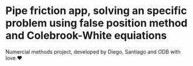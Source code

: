 # Pipe friction app, solving an specific problem using false position method and Colebrook-White equiations
Numercial methods project, developed by Diego, Santiago and ODB with love ❤️
